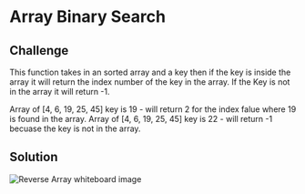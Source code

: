 
# Array Binary Search

## Challenge
This function takes in an sorted array and a key then if the key is inside the array it will return the index number of the key in the array.
If the Key is not in the array it will return -1.

Array of [4, 6, 19, 25, 45] key is 19 - will return 2 for the index falue where 19 is found in the array.
Array of [4, 6, 19, 25, 45] key is 22 - will return -1 becuase the key is not in the array.

## Solution
![Reverse Array whiteboard image](../../assets/binarySearch.png)